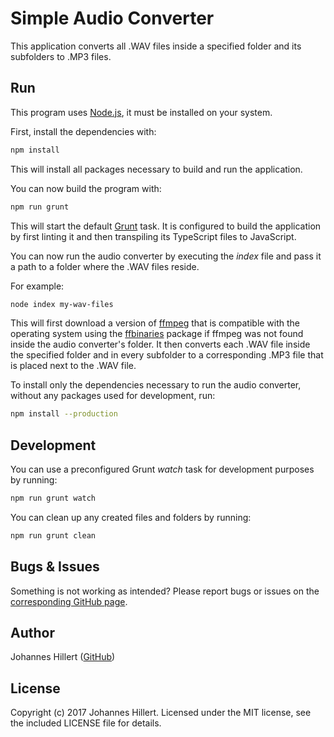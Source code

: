 # Simple Audio Converter

This application converts all .WAV files inside a specified folder and its subfolders to .MP3 files.

## Run

This program uses [Node.js](https://nodejs.org/), it must be installed on your system.

First, install the dependencies with:

~~~bash
npm install
~~~

This will install all packages necessary to build and run the application.

You can now build the program with:

~~~bash
npm run grunt
~~~

This will start the default [Grunt](https://gruntjs.com/) task. It is configured to build the application by first
linting it and then transpiling its TypeScript files to JavaScript.

You can now run the audio converter by executing the *index* file and pass it a path to a folder where the .WAV files
reside.

For example:

~~~bash
node index my-wav-files
~~~

This will first download a version of [ffmpeg](https://ffmpeg.org/) that is compatible with the operating system using
the [ffbinaries](https://www.npmjs.com/package/ffbinaries) package if ffmpeg was not found inside the audio converter's
folder. It then converts each .WAV file inside the specified folder and in every subfolder to a corresponding .MP3 file
that is placed next to the .WAV file.

To install only the dependencies necessary to run the audio converter, without any packages used for development, run:

~~~bash
npm install --production
~~~

## Development

You can use a preconfigured Grunt *watch* task for development purposes by running:

~~~bash
npm run grunt watch
~~~

You can clean up any created files and folders by running:

~~~bash
npm run grunt clean
~~~

## Bugs & Issues

Something is not working as intended? Please report bugs or issues on
the [corresponding GitHub page](https://github.com/clovergaze/simple-audio-converter/issues).

## Author

Johannes Hillert ([GitHub](https://github.com/clovergaze))

## License

Copyright (c) 2017 Johannes Hillert. Licensed under the MIT license, see the included LICENSE file for details.
